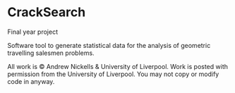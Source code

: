 # CrackSearch
Final year project

Software tool to generate statistical data for the analysis of geometric travelling salesmen problems.

All work is © Andrew Nickells & University of Liverpool.
Work is posted with permission from the University of Liverpool.
You may not copy or modify code in anyway.
